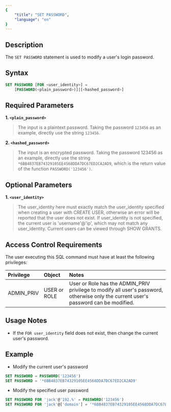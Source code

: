 ```yaml
---
{
    "title": "SET PASSWORD",
    "language": "en"
}
---
```


## Description

The `SET PASSWORD` statement is used to modify a user's login password.

## Syntax 

```sql
SET PASSWORD [FOR <user_identity>] =
    [PASSWORD(<plain_password>)]|[<hashed_password>]
```

## Required Parameters

**1. `<plain_password>`**

> The input is a plaintext password. Taking the password `123456` as an example, directly use the string `123456`.

**2. `<hashed_password>`**

> The input is an encrypted password. Taking the password 123456 as an example, directly use the string `*6BB4837EB74329105EE4568DDA7DC67ED2CA2AD9`, which is the return value of the function `PASSWORD('123456')`.

## Optional Parameters

**1. `<user_identity>`**

> The user_identity here must exactly match the user_identity specified when creating a user with CREATE USER, otherwise an error will be reported that the user does not exist. If user_identity is not specified, the current user is 'username'@'ip', which may not match any user_identity. Current users can be viewed through SHOW GRANTS.

## Access Control Requirements

The user executing this SQL command must have at least the following privileges:

| Privilege     | Object    | Notes |
|:--------------|:----------|:------|
| ADMIN_PRIV    | USER or ROLE    | User or Role has the ADMIN_PRIV privilege to modify all user's password, otherwise only the current user's password can be modified.  |

## Usage Notes

- If the `FOR user_identity` field does not exist, then change the current user's password.

## Example

- Modify the current user's password

```sql
SET PASSWORD = PASSWORD('123456')
SET PASSWORD = '*6BB4837EB74329105EE4568DDA7DC67ED2CA2AD9'
```

- Modify the specified user password

```sql
SET PASSWORD FOR 'jack'@'192.%' = PASSWORD('123456')
SET PASSWORD FOR 'jack'@['domain'] = '*6BB4837EB74329105EE4568DDA7DC67ED2CA2AD9'
```